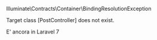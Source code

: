 Illuminate\Contracts\Container\BindingResolutionException

Target class [PostController] does not exist.

E' ancora in Laravel 7
